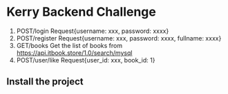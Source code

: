 # Kerry Backend Challenge
1. POST/login Request{username: xxx, password: xxxx}
2. POST/register Request{username: xxx, password: xxxx, fullname: xxxx}
3. GET/books Get the list of books from https://api.itbook.store/1.0/search/mysql
4. POST/user/like Request{user_id: xxx, book_id: 1}

## Install the project
```

```
